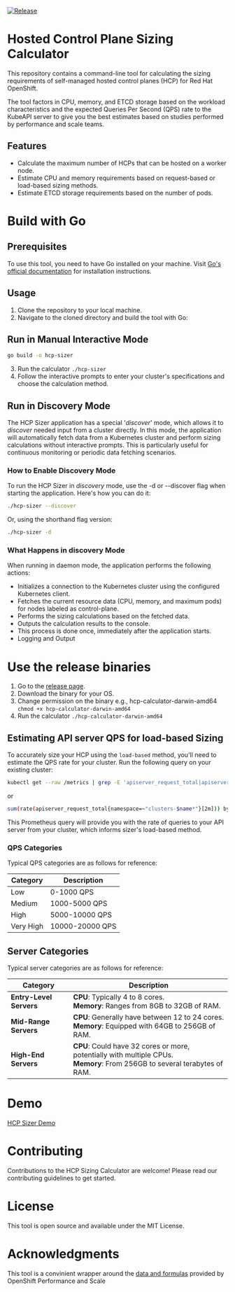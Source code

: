 
[![Release](https://github.com/zanetworker/hcp-sizer/actions/workflows/release_new.yaml/badge.svg)](https://github.com/zanetworker/hcp-sizer/actions/workflows/release_new.yaml)

# Hosted Control Plane Sizing Calculator

This repository contains a command-line tool for calculating the sizing requirements of self-managed hosted control planes (HCP) for Red Hat OpenShift.

The tool factors in CPU, memory, and ETCD storage based on the workload characteristics and the expected Queries Per Second (QPS) rate to the KubeAPI server to give you the best estimates based on studies performed by performance and scale teams.

## Features

- Calculate the maximum number of HCPs that can be hosted on a worker node.
- Estimate CPU and memory requirements based on request-based or load-based sizing methods.
- Estimate ETCD storage requirements based on the number of pods.


# Build with Go 

## Prerequisites

To use this tool, you need to have Go installed on your machine. Visit [Go's official documentation](https://golang.org/doc/install) for installation instructions.

## Usage

1. Clone the repository to your local machine.
2. Navigate to the cloned directory and build the tool with Go:

## Run in Manual Interactive Mode
```sh
go build -o hcp-sizer
```

3. Run the calculator `./hcp-sizer`
4. Follow the interactive prompts to enter your cluster's specifications and choose the calculation method.


## Run in Discovery Mode

The HCP Sizer application has a special '_discover_' mode, which allows it to _discover_ needed input from a cluster directly. In this mode, the application will automatically fetch data from a Kubernetes cluster and perform sizing calculations without interactive prompts. This is particularly useful for continuous monitoring or periodic data fetching scenarios.

### How to Enable Discovery Mode
To run the HCP Sizer in _discovery_ mode, use the -d or --discover flag when starting the application. Here's how you can do it:

```sh 
./hcp-sizer --discover
````

Or, using the shorthand flag version:
    
```sh
./hcp-sizer -d
``` 

### What Happens in discovery Mode
When running in daemon mode, the application performs the following actions:

* Initializes a connection to the Kubernetes cluster using the configured Kubernetes client.
* Fetches the current resource data (CPU, memory, and maximum pods) for nodes labeled as control-plane.
* Performs the sizing calculations based on the fetched data.
* Outputs the calculation results to the console.
* This process is done once, immediately after the application starts.
* Logging and Output


# Use the release binaries


1. Go to the [release page](https://github.com/zanetworker/hcp-sizer/releases).
2. Download the binary for your OS.
3. Change permission on the binary e.g., hcp-calculator-darwin-amd64 `chmod +x hcp-calculator-darwin-amd64`
4. Run the calculator `./hcp-calculator-darwin-amd64`



## Estimating API server QPS for load-based Sizing

To accurately size your HCP using the `load-based` method, you'll need to estimate the QPS rate for your cluster. Run the following query on your existing cluster:

```sh
kubectl get --raw /metrics | grep -E 'apiserver_request_total|apiserver_request_duration_seconds_count'
```

or 

```sh
sum(rate(apiserver_request_total{namespace=~"clusters-$name*"}[2m])) by (namespace)
```
This Prometheus query will provide you with the rate of queries to your API server from your cluster, which informs sizer's load-based method.

### QPS Categories

Typical QPS categories are as follows for reference:

| Category  | Description     |
|-----------|-----------------|
| Low       | 0-1000 QPS      |
| Medium    | 1000-5000 QPS   |
| High      | 5000-10000 QPS  |
| Very High | 10000-20000 QPS |

## Server Categories

Typical server categories are as follows for reference:

| **Category**            | **Description**                                                                                                               |
|-------------------------|-------------------------------------------------------------------------------------------------------------------------------|
| **Entry-Level Servers** | **CPU**: Typically 4 to 8 cores.<br/>**Memory**: Ranges from 8GB to 32GB of RAM.                                              |
| **Mid-Range Servers**   | **CPU**: Generally have between 12 to 24 cores.<br/>**Memory**: Equipped with 64GB to 256GB of RAM.                           |
| **High-End Servers**    | **CPU**: Could have 32 cores or more, potentially with multiple CPUs.<br/>**Memory**: From 256GB to several terabytes of RAM. |


# Demo
[HCP Sizer Demo](https://www.youtube.com/watch?v=Da95m8sZgEo)

# Contributing
Contributions to the HCP Sizing Calculator are welcome! Please read our contributing guidelines to get started.

# License
This tool is open source and available under the MIT License.

# Acknowledgments
This tool is a convinient wrapper around the [data and formulas](https://access.redhat.com/documentation/en-us/red_hat_advanced_cluster_management_for_kubernetes/2.9/html/clusters/cluster_mce_overview#hosted-sizing-guidance) provided by OpenShift Performance and Scale 


